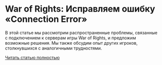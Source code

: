 # War of Rights: Исправляем ошибку «Connection Error»



В этой статье мы рассмотрим распространенные проблемы, связанные с подключением к серверам игры War of Rights, и предложим возможные решения. Мы также обсудим опыт других игроков, столкнувшихся с аналогичными трудностями.

[Читать статью полностью](https://xyberbara.com/gaming/connection-error-war-of-rights/)
